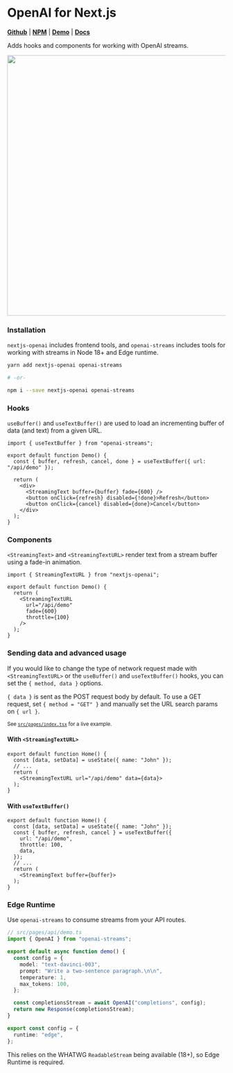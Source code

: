 # OpenAI for Next.js

[**Github**](https://github.com/gptlabs/nextjs-openai) |
[**NPM**](https://npmjs.com/package/nextjs-openai) |
[**Demo**](https://nextjs-openai.vercel.app) |
[**Docs**](https://nextjs-openai.vercel.app/docs)

Adds hooks and components for working with OpenAI streams.

<img width="600"
src="https://github.com/gptlabs/nextjs-openai/raw/master/public/nextjs-openai-demo.gif">

### Installation

`nextjs-openai` includes frontend tools, and `openai-streams` includes tools for
working with streams in Node 18+ and Edge runtime.

```bash
yarn add nextjs-openai openai-streams

# -or-

npm i --save nextjs-openai openai-streams
```

### Hooks

`useBuffer()` and `useTextBuffer()` are used to load an incrementing buffer of
data (and text) from a given URL.

```tsx
import { useTextBuffer } from "openai-streams";

export default function Demo() {
  const { buffer, refresh, cancel, done } = useTextBuffer({ url: "/api/demo" });
  
  return (
    <div>
      <StreamingText buffer={buffer} fade={600} />
      <button onClick={refresh} disabled={!done}>Refresh</button>
      <button onClick={cancel} disabled={done}>Cancel</button>
    </div>
  );
}
```

### Components

`<StreamingText>` and `<StreamingTextURL>` render text from a stream buffer
using a fade-in animation.

```tsx
import { StreamingTextURL } from "nextjs-openai";

export default function Demo() {
  return (
    <StreamingTextURL 
      url="/api/demo" 
      fade={600} 
      throttle={100} 
    />
  );
}
```

### Sending data and advanced usage

If you would like to change the type of network request made with
`<StreamingTextURL>` or the `useBuffer()` and `useTextBuffer()` hooks, you can
set the `{ method, data }` options.

`{ data }` is sent as the POST request body by default. To use a GET request,
set `{ method = "GET" }` and manually set the URL search params on `{ url }`.

<sub>See
[`src/pages/index.tsx`](https://github.com/gptlabs/nextjs-openai/blob/master/src/pages/index.tsx)
for a live example.</sub>

#### With `<StreamingTextURL>`

```tsx
export default function Home() {
  const [data, setData] = useState({ name: "John" });
  // ...
  return (
    <StreamingTextURL url="/api/demo" data={data}>
  );
}
```

#### With `useTextBuffer()`

```tsx
export default function Home() {
  const [data, setData] = useState({ name: "John" });
  const { buffer, refresh, cancel } = useTextBuffer({
    url: "/api/demo",
    throttle: 100,
    data,
  });
  // ...
  return (
    <StreamingText buffer={buffer}>
  );
}
```

### Edge Runtime

Use `openai-streams` to consume streams from your API routes.

```ts
// src/pages/api/demo.ts
import { OpenAI } from "openai-streams";

export default async function demo() {
  const config = {
    model: "text-davinci-003",
    prompt: "Write a two-sentence paragraph.\n\n",
    temperature: 1,
    max_tokens: 100,
  };

  const completionsStream = await OpenAI("completions", config);
  return new Response(completionsStream);
}

export const config = {
  runtime: "edge",
};
```

This relies on the WHATWG `ReadableStream` being available (18+), so Edge
Runtime is required.